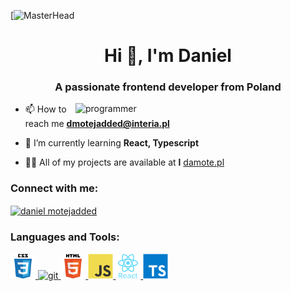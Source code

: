[![MasterHead](https://i0.wp.com/brasap.com.br/wp-content/uploads/2021/03/javascript.gif?resize=980%2C429&ssl=1)
<h1 align="center">Hi 👋, I'm Daniel</h1>
<h3 align="center">A passionate frontend developer from Poland</h3>
<img src= "https://mir-s3-cdn-cf.behance.net/project_modules/hd/06f21a161921919.63cd7887d0a70.gif" align="right" alt="programmer" width="400">




- 📫 How to reach me **dmotejadded@interia.pl**

- 🌱 I’m currently learning **React, Typescript**

- 👨‍💻 All of my projects are available at **l**
  <a href="https://damote.pl" target="_blank">damote.pl</a>

<h3 align="left">Connect with me:</h3>
<p align="left">
<a href="https://linkedin.com/in/daniel motejadded" target="blank"><img align="center" src="https://raw.githubusercontent.com/rahuldkjain/github-profile-readme-generator/master/src/images/icons/Social/linked-in-alt.svg" alt="daniel motejadded" height="30" width="40" /></a>
</p>

<h3 align="left">Languages and Tools:</h3>
<p align="left"> <a href="https://www.w3schools.com/css/" target="_blank" rel="noreferrer"> <img src="https://raw.githubusercontent.com/devicons/devicon/master/icons/css3/css3-original-wordmark.svg" alt="css3" width="40" height="40"/> </a> <a href="https://git-scm.com/" target="_blank" rel="noreferrer"> <img src="https://www.vectorlogo.zone/logos/git-scm/git-scm-icon.svg" alt="git" width="40" height="40"/> </a> <a href="https://www.w3.org/html/" target="_blank" rel="noreferrer"> <img src="https://raw.githubusercontent.com/devicons/devicon/master/icons/html5/html5-original-wordmark.svg" alt="html5" width="40" height="40"/> </a> <a href="https://developer.mozilla.org/en-US/docs/Web/JavaScript" target="_blank" rel="noreferrer"> <img src="https://raw.githubusercontent.com/devicons/devicon/master/icons/javascript/javascript-original.svg" alt="javascript" width="40" height="40"/> </a> <a href="https://reactjs.org/" target="_blank" rel="noreferrer"> <img src="https://raw.githubusercontent.com/devicons/devicon/master/icons/react/react-original-wordmark.svg" alt="react" width="40" height="40"/> </a> <a href="https://www.typescriptlang.org/" target="_blank" rel="noreferrer"> <img src="https://raw.githubusercontent.com/devicons/devicon/master/icons/typescript/typescript-original.svg" alt="typescript" width="40" height="40"/> </a> </p>
